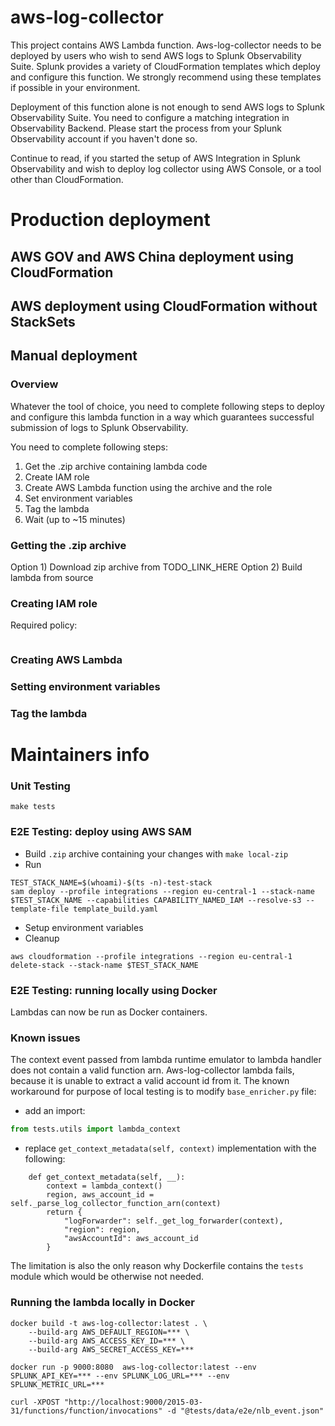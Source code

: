 # aws-log-collector
This project contains AWS Lambda function. Aws-log-collector needs to be deployed by users who wish to send AWS logs to Splunk Observability Suite.
Splunk provides a variety of CloudFormation templates which deploy and configure this function. We strongly recommend using these templates if possible in your environment.

Deployment of this function alone is not enough to send AWS logs to Splunk Observability Suite. You need to configure a matching integration in Observability Backend. 
Please start the process from your Splunk Observability account if you haven't done so. 

Continue to read, if you started the setup of AWS Integration in Splunk Observability and wish to deploy log collector using AWS Console, or a tool other than CloudFormation.

# Production deployment

## AWS GOV and AWS China deployment using CloudFormation

## AWS deployment using CloudFormation without StackSets

## Manual deployment
### Overview
Whatever the tool of choice, you need to complete following steps to deploy and configure this lambda function in a way which guarantees successful submission of logs to Splunk Observability.

You need to complete following steps:
1) Get the .zip archive containing lambda code
2) Create IAM role
3) Create AWS Lambda function using the archive and the role
3) Set environment variables
4) Tag the lambda
5) Wait (up to ~15 minutes)

### Getting the .zip archive
Option 1) Download zip archive from TODO_LINK_HERE
Option 2) Build lambda from source

### Creating IAM role
Required policy:
```shell script

```

### Creating AWS Lambda

### Setting environment variables

### Tag the lambda

# Maintainers info

### Unit Testing
`make tests`

### E2E Testing: deploy using AWS SAM
* Build `.zip` archive containing your changes with `make local-zip`
* Run 
```
TEST_STACK_NAME=$(whoami)-$(ts -n)-test-stack    
sam deploy --profile integrations --region eu-central-1 --stack-name $TEST_STACK_NAME --capabilities CAPABILITY_NAMED_IAM --resolve-s3 --template-file template_build.yaml
```
* Setup environment variables
* Cleanup 
```
aws cloudformation --profile integrations --region eu-central-1 delete-stack --stack-name $TEST_STACK_NAME
```

### E2E Testing: running locally using Docker
Lambdas can now be run as Docker containers.

### Known issues
The context event passed from lambda runtime emulator to lambda handler does not contain a valid function arn. Aws-log-collector lambda fails, because it is unable to extract a valid account id from it.
The known workaround for purpose of local testing is to modify `base_enricher.py` file:
* add an import:
```python
from tests.utils import lambda_context
```
* replace `get_context_metadata(self, context)` implementation with the following:
```
    def get_context_metadata(self, __):
        context = lambda_context()
        region, aws_account_id = self._parse_log_collector_function_arn(context)
        return {
            "logForwarder": self._get_log_forwarder(context),
            "region": region,
            "awsAccountId": aws_account_id
        }
```
The limitation is also the only reason why Dockerfile contains the `tests` module which would be otherwise not needed.

### Running the lambda locally in Docker

```shell script
docker build -t aws-log-collector:latest . \
    --build-arg AWS_DEFAULT_REGION=*** \
    --build-arg AWS_ACCESS_KEY_ID=*** \
    --build-arg AWS_SECRET_ACCESS_KEY=***

docker run -p 9000:8080  aws-log-collector:latest --env SPLUNK_API_KEY=*** --env SPLUNK_LOG_URL=*** --env SPLUNK_METRIC_URL=***
                                                                  
curl -XPOST "http://localhost:9000/2015-03-31/functions/function/invocations" -d "@tests/data/e2e/nlb_event.json"
```


